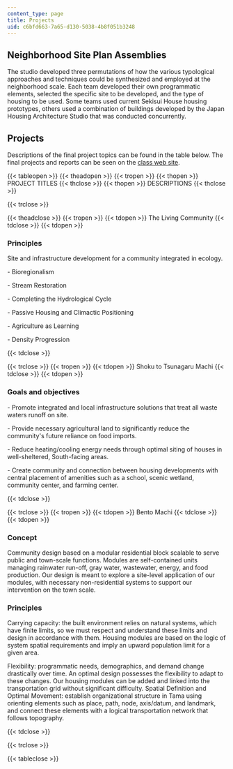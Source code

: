 ```yaml
---
content_type: page
title: Projects
uid: c6bfd663-7a65-d130-5038-4b8f051b3248
---
```


Neighborhood Site Plan Assemblies
---------------------------------

The studio developed three permutations of how the various typological approaches and techniques could be synthesized and employed at the neighborhood scale. Each team developed their own programmatic elements, selected the specific site to be developed, and the type of housing to be used. Some teams used current Sekisui House housing prototypes, others used a combination of buildings developed by the Japan Housing Architecture Studio that was conducted concurrently.

Projects
--------

Descriptions of the final project topics can be found in the table below. The final projects and reports can be seen on the [class web site](http://web.mit.edu/11.304j/www/japan/).

{{< tableopen >}}
{{< theadopen >}}
{{< tropen >}}
{{< thopen >}}
PROJECT TITLES
{{< thclose >}}
{{< thopen >}}
DESCRIPTIONS
{{< thclose >}}

{{< trclose >}}

{{< theadclose >}}
{{< tropen >}}
{{< tdopen >}}
The Living Community
{{< tdclose >}}
{{< tdopen >}}


### Principles

Site and infrastructure development for a community integrated in ecology.

\- Bioregionalism

\- Stream Restoration

\- Completing the Hydrological Cycle

\- Passive Housing and Climactic Positioning

\- Agriculture as Learning

\- Density Progression


{{< tdclose >}}

{{< trclose >}}
{{< tropen >}}
{{< tdopen >}}
Shoku to Tsunagaru Machi
{{< tdclose >}}
{{< tdopen >}}


### Goals and objectives

\- Promote integrated and local infrastructure solutions that treat all waste waters runoff on site.

\- Provide necessary agricultural land to significantly reduce the community's future reliance on food imports.

\- Reduce heating/cooling energy needs through optimal siting of houses in well-sheltered, South-facing areas.

\- Create community and connection between housing developments with central placement of amenities such as a school, scenic wetland, community center, and farming center.


{{< tdclose >}}

{{< trclose >}}
{{< tropen >}}
{{< tdopen >}}
Bento Machi
{{< tdclose >}}
{{< tdopen >}}


### Concept

Community design based on a modular residential block scalable to serve public and town-scale functions. Modules are self-contained units managing rainwater run-off, gray water, wastewater, energy, and food production. Our design is meant to explore a site-level application of our modules, with necessary non-residential systems to support our intervention on the town scale.

### Principles

Carrying capacity: the built environment relies on natural systems, which have finite limits, so we must respect and understand these limits and design in accordance with them. Housing modules are based on the logic of system spatial requirements and imply an upward population limit for a given area.

Flexibility: programmatic needs, demographics, and demand change drastically over time. An optimal design possesses the flexibility to adapt to these changes. Our housing modules can be added and linked into the transportation grid without significant difficulty. Spatial Definition and Optimal Movement: establish organizational structure in Tama using orienting elements such as place, path, node, axis/datum, and landmark, and connect these elements with a logical transportation network that follows topography.


{{< tdclose >}}

{{< trclose >}}

{{< tableclose >}}